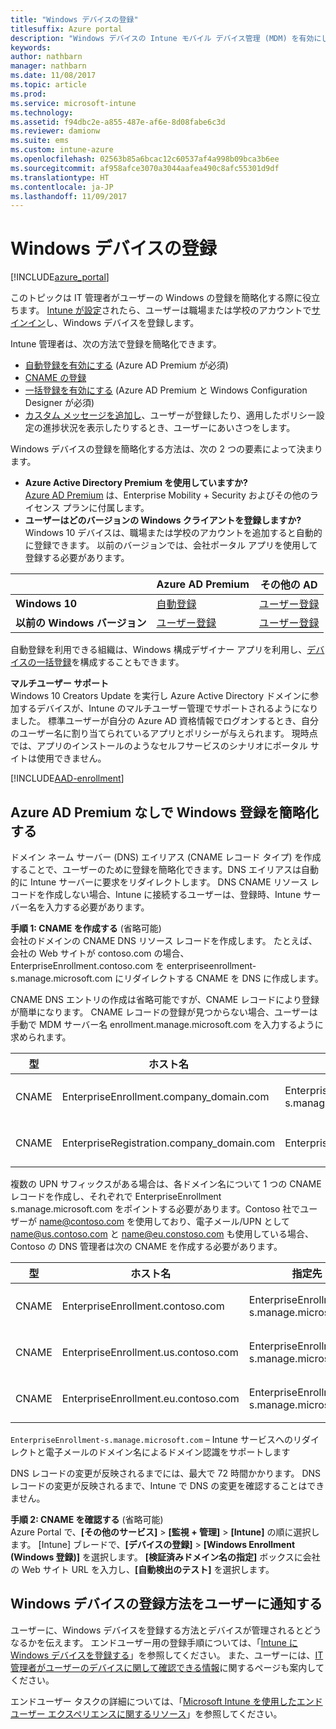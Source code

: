 ```yaml
---
title: "Windows デバイスの登録"
titlesuffix: Azure portal
description: "Windows デバイスの Intune モバイル デバイス管理 (MDM) を有効にします。"
keywords: 
author: nathbarn
manager: nathbarn
ms.date: 11/08/2017
ms.topic: article
ms.prod: 
ms.service: microsoft-intune
ms.technology: 
ms.assetid: f94dbc2e-a855-487e-af6e-8d08fabe6c3d
ms.reviewer: damionw
ms.suite: ems
ms.custom: intune-azure
ms.openlocfilehash: 02563b85a6bcac12c60537af4a998b09bca3b6ee
ms.sourcegitcommit: af958afce3070a3044aafea490c8afc55301d9df
ms.translationtype: HT
ms.contentlocale: ja-JP
ms.lasthandoff: 11/09/2017
---
```

# <a name="enroll-windows-devices"></a>Windows デバイスの登録

[!INCLUDE[azure_portal](./includes/azure_portal.md)]

このトピックは IT 管理者がユーザーの Windows の登録を簡略化する際に役立ちます。 [Intune が設定](setup-steps.md)されたら、ユーザーは職場または学校のアカウントで[サインイン](https://docs.microsoft.com/intune-user-help/enroll-your-device-in-intune-windows)し、Windows デバイスを登録します。  

Intune 管理者は、次の方法で登録を簡略化できます。
- [自動登録を有効にする](#enable-windows-10-automatic-enrollment) (Azure AD Premium が必須)
- [CNAME の登録](#simplify-windows-enrollment-without-azure-ad-premium)
- [一括登録を有効にする](windows-bulk-enroll.md) (Azure AD Premium と Windows Configuration Designer が必須)
- [カスタム メッセージを追加し](windows-enrollment-status.md)、ユーザーが登録したり、適用したポリシー設定の進捗状況を表示したりするとき、ユーザーにあいさつをします。

Windows デバイスの登録を簡略化する方法は、次の 2 つの要素によって決まります。

- **Azure Active Directory Premium を使用していますか?** <br>[Azure AD Premium](https://docs.microsoft.com/azure/active-directory/active-directory-get-started-premium) は、Enterprise Mobility + Security およびその他のライセンス プランに付属します。
- **ユーザーはどのバージョンの Windows クライアントを登録しますか?** <br>Windows 10 デバイスは、職場または学校のアカウントを追加すると自動的に登録できます。 以前のバージョンでは、会社ポータル アプリを使用して登録する必要があります。

||**Azure AD Premium**|**その他の AD**|
|----------|---------------|---------------|  
|**Windows 10**|[自動登録](#enable-windows-10-automatic-enrollment) |[ユーザー登録](#enable-windows-enrollment-without-azure-ad-premium)|
|**以前の Windows バージョン**|[ユーザー登録](#enable-windows-enrollment-without-azure-ad-premium)|[ユーザー登録](#enable-windows-enrollment-without-azure-ad-premium)|

自動登録を利用できる組織は、Windows 構成デザイナー アプリを利用し、[デバイスの一括登録](windows-bulk-enroll.md)を構成することもできます。

**マルチユーザー サポート**<br>
Windows 10 Creators Update を実行し Azure Active Directory ドメインに参加するデバイスが、Intune のマルチユーザー管理でサポートされるようになりました。 標準ユーザーが自分の Azure AD 資格情報でログオンするとき、自分のユーザー名に割り当てられているアプリとポリシーが与えられます。 現時点では、アプリのインストールのようなセルフサービスのシナリオにポータル サイトは使用できません。

[!INCLUDE[AAD-enrollment](./includes/win10-automatic-enrollment-aad.md)]

## <a name="simplify-windows-enrollment-without-azure-ad-premium"></a>Azure AD Premium なしで Windows 登録を簡略化する
ドメイン ネーム サーバー (DNS) エイリアス (CNAME レコード タイプ) を作成することで、ユーザーのために登録を簡略化できます。DNS エイリアスは自動的に Intune サーバーに要求をリダイレクトします。 DNS CNAME リソース レコードを作成しない場合、Intune に接続するユーザーは、登録時、Intune サーバー名を入力する必要があります。

**手順 1: CNAME を作成する** (省略可能)<br>
会社のドメインの CNAME DNS リソース レコードを作成します。 たとえば、会社の Web サイトが contoso.com の場合、EnterpriseEnrollment.contoso.com を enterpriseenrollment-s.manage.microsoft.com にリダイレクトする CNAME を DNS に作成します。

CNAME DNS エントリの作成は省略可能ですが、CNAME レコードにより登録が簡単になります。 CNAME レコードの登録が見つからない場合、ユーザーは手動で MDM サーバー名 enrollment.manage.microsoft.com を入力するように求められます。

|型|ホスト名|指定先|TTL|
|----------|---------------|---------------|---|
|CNAME|EnterpriseEnrollment.company_domain.com|EnterpriseEnrollment-s.manage.microsoft.com| 1 時間|
|CNAME|EnterpriseRegistration.company_domain.com|EnterpriseRegistration.windows.net|1 時間|

複数の UPN サフィックスがある場合は、各ドメイン名について 1 つの CNAME レコードを作成し、それぞれで EnterpriseEnrollment s.manage.microsoft.com をポイントする必要があります。Contoso 社でユーザーが name@contoso.com を使用しており、電子メール/UPN として name@us.contoso.com と name@eu.constoso.com も使用している場合、Contoso の DNS 管理者は次の CNAME を作成する必要があります。

|型|ホスト名|指定先|TTL|  
|----------|---------------|---------------|---|
|CNAME|EnterpriseEnrollment.contoso.com|EnterpriseEnrollment-s.manage.microsoft.com|1 時間|
|CNAME|EnterpriseEnrollment.us.contoso.com|EnterpriseEnrollment-s.manage.microsoft.com|1 時間|
|CNAME|EnterpriseEnrollment.eu.contoso.com|EnterpriseEnrollment-s.manage.microsoft.com| 1 時間|

`EnterpriseEnrollment-s.manage.microsoft.com` – Intune サービスへのリダイレクトと電子メールのドメイン名によるドメイン認識をサポートします

DNS レコードの変更が反映されるまでには、最大で 72 時間かかります。 DNS レコードの変更が反映されるまで、Intune で DNS の変更を確認することはできません。

**手順 2: CNAME を確認する** (省略可能)<br>
Azure Portal で、**[その他のサービス]** > **[監視 + 管理]** > **[Intune]** の順に選択します。 [Intune] ブレードで、**[デバイスの登録]**  >  **[Windows Enrollment (Windows 登録)]** を選択します。 **[検証済みドメイン名の指定]** ボックスに会社の Web サイト URL を入力し、**[自動検出のテスト]** を選択します。

## <a name="tell-users-how-to-enroll-windows-devices"></a>Windows デバイスの登録方法をユーザーに通知する
ユーザーに、Windows デバイスを登録する方法とデバイスが管理されるとどうなるかを伝えます。 エンドユーザー用の登録手順については、「[Intune に Windows デバイスを登録する](https://docs.microsoft.com/intune-user-help/enroll-your-device-in-intune-windows)」を参照してください。 また、ユーザーには、[IT 管理者がユーザーのデバイスに関して確認できる情報](https://docs.microsoft.com/intune-user-help/what-can-your-it-administrator-see-when-you-enroll-your-device-in-intune-windows)に関するページも案内してください。

エンドユーザー タスクの詳細については、「[Microsoft Intune を使用したエンドユーザー エクスペリエンスに関するリソース](end-user-educate.md)」を参照してください。
